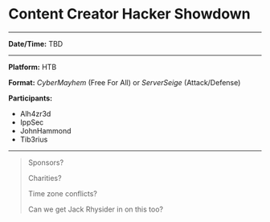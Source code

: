 # Content Creator Hacker Showdown

----

**Date/Time:** TBD

----

**Platform:** HTB

**Format:** *CyberMayhem* (Free For All) or *ServerSeige* (Attack/Defense)

**Participants:**
- Alh4zr3d
- IppSec
- JohnHammond
- Tib3rius

----

>Sponsors?
>
>Charities?
>
>Time zone conflicts?
>
>Can we get Jack Rhysider in on this too?
